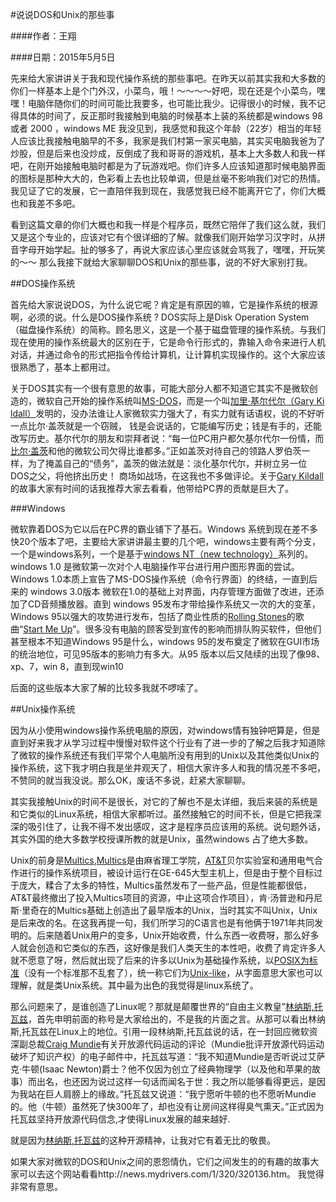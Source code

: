 #说说DOS和Unix的那些事

####作者：王翔

####日期：2015年5月5日

先来给大家讲讲关于我和现代操作系统的那些事吧。在昨天以前其实我和大多数的你们一样基本上是个门外汉，小菜鸟，哦！～～～～好吧，现在还是个小菜鸟，嘿嘿！电脑伴随你们的时间可能比我要多，也可能比我少。记得很小的时候，我不记得具体的时间了，反正那时我接触到电脑的时候基本上装的系统都是windows 98 或者 2000 ，windows ME 我没见到，我感觉和我这个年龄（22岁）相当的年轻人应该比我接触电脑早的不多，我家是我们村第一家买电脑，其实买电脑我爸为了炒股，但是后来也没炒成，反倒成了我和哥哥的游戏机，基本上大多数人和我一样吧，在刚开始接触电脑时都是为了玩游戏吧。你们许多人应该知道那时候电脑界面的图标是那种大大的，色彩看上去也比较单调，但是丝毫不影响我们对它的热情。我见证了它的发展，它一直陪伴我到现在，我感觉我已经不能离开它了，你们大概也和我差不多吧。

看到这篇文章的你们大概也和我一样是个程序员，既然它陪伴了我们这么就，我们又是这个专业的，应该对它有个很详细的了解。就像我们刚开始学习汉字时，从拼音字母开始学起。扯的够多了，再说大家应该心里应该就会骂我了，嘿嘿，开玩笑的～～ 那么我接下就给大家聊聊DOS和Unix的那些事，说的不好大家别打我。

##DOS操作系统

首先给大家说说DOS，为什么说它呢？肯定是有原因的嘛，它是操作系统的根源啊，必须的说。什么是DOS操作系统 ? DOS实际上是Disk Operation System（磁盘操作系统）的简称。顾名思义，这是一个基于磁盘管理的操作系统。与我们现在使用的操作系统最大的区别在于，它是命令行形式的，靠输入命令来进行人机对话，并通过命令的形式把指令传给计算机，让计算机实现操作的。这个大家应该很熟悉了，基本上都用过。

关于DOS其实有一个很有意思的故事，可能大部分人都不知道它其实不是微软创造的，微软自己开始的操作系统叫[MS-DOS]()，而是一个叫[加里·基尔代尔（Gary Ki ldall）]()发明的，没办法谁让人家微软实力强大了，有实力就有话语权，说的不好听一点比尔·盖茨就是一个窃贼， 钱是会说话的，它能编写历史；钱是有手的，还能改写历史。基尔代尔的朋友和崇拜者说：“每一位PC用户都欠基尔代尔一份情，而[比尔·盖茨]()和他的微软公司欠得比谁都多。”正如盖茨对待自己的领路人罗伯茨一样，为了掩盖自己的“债务”，盖茨的做法就是：淡化基尔代尔，并树立另一位DOS之父，将他挤出历史！ 商场如战场，在这我也不多做评论。关于[Gary Kildall]()的故事大家有时间的话我推荐大家去看看，他带给PC界的贡献是巨大了。

###Windows

微软靠着DOS为它以后在PC界的霸业铺下了基石。Windows 系统到现在差不多快20个版本了吧，主要给大家讲讲最主要的几个吧，windows主要有两个分支，一个是windows系列，一个是基于[windows NT（new technology）]()系列的。windows 1.0 是微软第一次对个人电脑操作平台进行用户图形界面的尝试。Windows 1.0本质上宣告了MS-DOS操作系统（命令行界面）的终结，一直到后来的 windows 3.0版本 微软在1.0的基础上对界面，内存管理方面做了改进，还添加了CD音频播放器。直到 windows 95发布才带给操作系统又一次的大的变革，Windows 95以强大的攻势进行发布，包括了商业性质的[Rolling Stones]()的歌曲“[Start Me Up]()”。很多没有电脑的顾客受到宣传的影响而排队购买软件，但他们甚至根本不知道Windows 95是什么，windows 95的发布奠定了微软在GUI市场的统治地位，可见95版本的影响力有多大。从95 版本以后又陆续的出现了像98、xp、7，win 8，直到现win10

后面的这些版本大家了解的比较多我就不啰嗦了。

##Unix操作系统

因为从小使用windows操作系统电脑的原因，对windows情有独钟吧算是，但是直到好来我才从学习过程中慢慢对软件这个行业有了进一步的了解之后我才知道除了微软的操作系统还有我们平常个人电脑所没有用到的Unix以及其他类似Unix的操作系统，这下我才明白我是坐井观天了，相信大家许多人和我的情况差不多吧，不赞同的就当我没说。那么OK，废话不多说，赶紧大家聊聊。

其实我接触Unix的时间不是很长，对它的了解也不是太详细，我后来装的系统是和它类似的Linux系统，相信大家都听过。虽然接触它的时间不长，但是它把我深深的吸引住了，让我不得不发出感叹，这才是程序员应该用的系统。说句题外话，其实外国的绝大多数学校授课所教的就是Unix，虽然windows 占了绝大多数。

Unix的前身是[Multics](),[Multics]()是由麻省理工学院，[AT&T]()贝尔实验室和通用电气合作进行的操作系统项目，被设计运行在GE-645大型主机上，但是由于整个目标过于庞大，糅合了太多的特性，Multics虽然发布了一些产品，但是性能都很低，AT&T最终撤出了投入Multics项目的资源，中止这项合作项目），肯·汤普逊和丹尼斯·里奇在的Multics基础上创造出了最早版本的Unix，当时其实不叫Unix，Unix是后来改的名。在这我再提一句，我们所学习的C语言也是有他俩于1971年共同发明的。后来随着Unix用户的变多，Unix开始收费，什么东西一收费呀，那么好多人就会创造和它类似的东西，这好像是我们人类天生的本性吧，收费了肯定许多人就不愿意了呀，然后就出现了后来的许多以Unix为基础操作系统，以[POSIX为标准]()（没有一个标准那不乱套了），统一称它们为[Unix-like]()，从字面意思大家也可以理解，就是类Unix系统。其中最为出色的我觉得是linux系统了。

那么问题来了，是谁创造了Linux呢？那就是颠覆世界的“自由主义教皇”[林纳斯,托瓦兹]()，首先申明前面的称号是大家给出的，不是我的片面之言。从那可以看出林纳斯,托瓦兹在Linux上的地位。引用一段林纳斯,托瓦兹说的话，在一封回应微软资深副总裁[Craig Mundie]()有关开放源代码运动的评论（Mundie批评开放源代码运动破坏了知识产权）的电子邮件中，托瓦兹写道：“我不知道Mundie是否听说过艾萨克·牛顿(Isaac Newton)爵士？他不仅因为创立了经典物理学（以及他和苹果的故事）而出名，也还因为说过这样一句话而闻名于世：我之所以能够看得更远，是因为我站在巨人肩膀上的缘故。”托瓦兹又说道：“我宁愿听牛顿的也不愿听Mundie的。他（牛顿）虽然死了快300年了，却也没有让房间这样得臭气熏天。”正式因为托瓦兹坚持开放源代码信念,才使得Linux发展的越来越好.

就是因为[林纳斯,托瓦兹]()的这种开源精神，让我对它有着无比的敬畏。

如果大家对微软的DOS和Unix之间的恩怨情仇，它们之间发生的的有趣的故事大家可以去这个网站看看http://news.mydrivers.com/1/320/320136.htm。 我觉得非常有意思。
